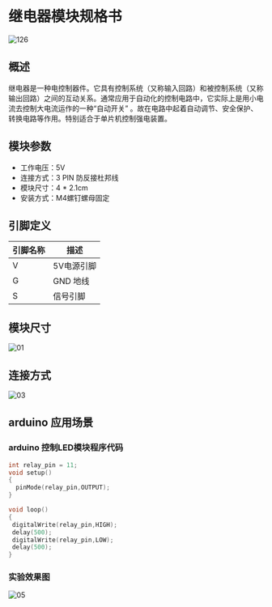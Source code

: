 # 继电器模块规格书

![126](E:\GitLab\sensors-kit\35.继电器模块\继电器模块图片\126.jpg)

## 概述

​         继电器是一种电控制器件。它具有控制系统（又称输入回路）和被控制系统（又称输出回路）之间的互动关系。通常应用于自动化的控制电路中，它实际上是用小电流去控制大电流运作的一种“自动开关” 。故在电路中起着自动调节、安全保护、转换电路等作用。特别适合于单片机控制强电装置。  

## 模块参数

* 工作电压：5V
* 连接方式：3 PIN 防反接杜邦线
* 模块尺寸：4 * 2.1cm
* 安装方式：M4螺钉螺母固定

## 引脚定义

| 引脚名称| 描述 |
|---- |----|
| V | 5V电源引脚 |
| G | GND 地线 |
| S | 信号引脚 |

## 模块尺寸

![01](E:\GitLab\sensors-kit\35.继电器模块\继电器模块图片\01.jpg)

## 连接方式

![03](E:\GitLab\sensors-kit\35.继电器模块\继电器模块图片\03.jpg)

##  arduino 应用场景

### arduino 控制LED模块程序代码
```c++
int relay_pin = 11;
void setup() 
{
  pinMode(relay_pin,OUTPUT);
}

void loop() 
{
 digitalWrite(relay_pin,HIGH);
 delay(500);
 digitalWrite(relay_pin,LOW);
 delay(500);
}
```

### 实验效果图

![05](E:\GitLab\sensors-kit\35.继电器模块\继电器模块图片\05.jpg)